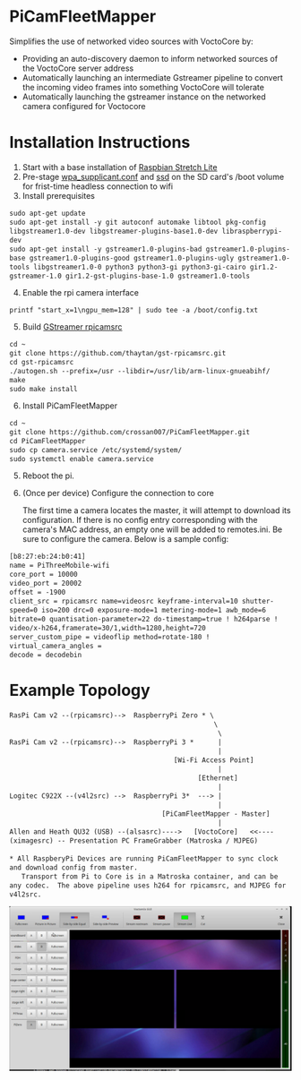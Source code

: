 # PiCamFleetMapper

Simplifies the use of networked video sources with VoctoCore by:
*  Providing an auto-discovery daemon to inform networked sources of the VoctoCore server address
*  Automatically launching an intermediate Gstreamer pipeline to convert the incoming video frames into something VoctoCore will tolerate
*  Automatically launching the gstreamer instance on the networked camera configured for Voctocore

# Installation Instructions
1.  Start with a base installation of [Raspbian Stretch Lite ](https://www.raspberrypi.org/downloads/raspbian/)
2.  Pre-stage [wpa_supplicant.conf](https://howchoo.com/g/ndy1zte2yjn/how-to-set-up-wifi-on-your-raspberry-pi-without-ethernet) and [ssd](https://howchoo.com/g/ote0ywmzywj/how-to-enable-ssh-on-raspbian-jessie-without-a-screen) on the SD card's /boot volume for frist-time headless connection to wifi
3.  Install prerequisites

```
sudo apt-get update
sudo apt-get install -y git autoconf automake libtool pkg-config libgstreamer1.0-dev libgstreamer-plugins-base1.0-dev libraspberrypi-dev
sudo apt-get install -y gstreamer1.0-plugins-bad gstreamer1.0-plugins-base gstreamer1.0-plugins-good gstreamer1.0-plugins-ugly gstreamer1.0-tools libgstreamer1.0-0 python3 python3-gi python3-gi-cairo gir1.2-gstreamer-1.0 gir1.2-gst-plugins-base-1.0 gstreamer1.0-tools

```

4.  Enable the rpi camera interface
```
printf "start_x=1\ngpu_mem=128" | sudo tee -a /boot/config.txt
```

5.  Build [GStreamer rpicamsrc](https://github.com/thaytan/gst-rpicamsrc)
```
cd ~
git clone https://github.com/thaytan/gst-rpicamsrc.git
cd gst-rpicamsrc
./autogen.sh --prefix=/usr --libdir=/usr/lib/arm-linux-gnueabihf/
make
sudo make install

```

6.  Install PiCamFleetMapper
```
cd ~
git clone https://github.com/crossan007/PiCamFleetMapper.git
cd PiCamFleetMapper
sudo cp camera.service /etc/systemd/system/
sudo systemctl enable camera.service
```


5. Reboot the pi.  

6. (Once per device) Configure the connection to core

    The first time a camera locates the master, it will attempt to download its configuration.  If there is no config entry corresponding with the camera's MAC address, an empty one will be added to remotes.ini.  Be sure to configure the camera.  Below is a sample config:

```
[b8:27:eb:24:b0:41]
name = PiThreeMobile-wifi
core_port = 10000
video_port = 20002
offset = -1900
client_src = rpicamsrc name=videosrc keyframe-interval=10 shutter-speed=0 iso=200 drc=0 exposure-mode=1 metering-mode=1 awb_mode=6 bitrate=0 quantisation-parameter=22 do-timestamp=true ! h264parse ! video/x-h264,framerate=30/1,width=1280,height=720
server_custom_pipe = videoflip method=rotate-180 !
virtual_camera_angles = 
decode = decodebin
```

# Example Topology
```
RasPi Cam v2 --(rpicamsrc)-->  RaspberryPi Zero * \
                                                   \
                                                    \
RasPi Cam v2 --(rpicamsrc)-->  RaspberryPi 3 *      |
                                                    |
                                         [Wi-Fi Access Point]
                                                    |
                                               [Ethernet]
                                                    |
Logitec C922X --(v4l2src) -->  RaspberryPi 3*  ---> |                                      
                                                    |
                                      [PiCamFleetMapper - Master]
                                                    |
Allen and Heath QU32 (USB) --(alsasrc)---->   [VoctoCore]   <<----(ximagesrc) -- Presentation PC FrameGrabber (Matroska / MJPEG)

* All RaspberyPi Devices are running PiCamFleetMapper to sync clock and download config from master.
   Transport from Pi to Core is in a Matroska container, and can be any codec.  The above pipeline uses h264 for rpicamsrc, and MJPEG for v4l2src.

```
![voctogui](https://github.com/crossan007/PiCamFleetMapper/blob/master/img/voctogui.PNG?raw=true)
